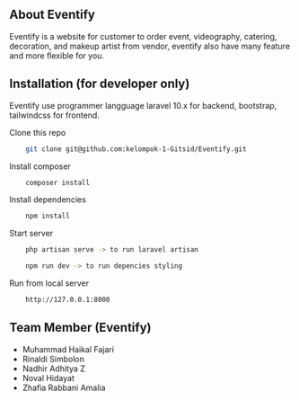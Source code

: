 ## About Eventify

Eventify is a website for customer to order event, videography, catering, decoration, and makeup artist from vendor, eventify also have many feature and more flexible for you.

## Installation (for developer only)

Eventify use programmer langguage laravel 10.x for backend, bootstrap, tailwindcss for frontend.

Clone this repo 
```bash
    git clone git@github.com:kelompok-1-Gitsid/Eventify.git
```

Install composer
```bash
    composer install
```

Install dependencies
```bash
    npm install
```

Start server 
```bash
    php artisan serve -> to run laravel artisan

    npm run dev -> to run depencies styling
```

Run from local server
```bash
    http://127.0.0.1:8000
```

## Team Member (Eventify)

-  Muhammad Haikal Fajari
-  Rinaldi Simbolon
-  Nadhir Adhitya Z
-  Noval Hidayat
-  Zhafia Rabbani Amalia
